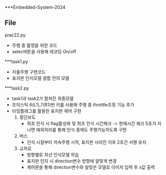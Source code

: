 ***Embedded-System-2024

File 
---
prac22.py 
* 주행 중 촬영을 위한 코드
* selec버튼을 사용해 레코딩 On/off

***task1.py
 - 자율주행 구현코드
 - 표지판 인지모델 결합 전의 모델

***task2.py
 - task1과 task2가 합쳐진 최종모델
 - 조이스틱 6(L1),7(R1)번 키를 사용해 주행 중 throttle조정 기능 추가
 - 타임플래그를 활용한 표지판 제어 구현
   1. 횡단보도
       - 최초 인식 시 flag활성화 및 최초 인식 시간체크 ->  현재시간 체크 5초가 지나면 예외처리를 통해 인식 중에도 주행가능하도록 구현
   3. 버스
       - 인식 시점부터 저속주행 시작, 표지판 사라진 이후 2초간 서행 유지
   5. 교차로
       - 방향별로 차선 인식모델 학습
       - 표지판 인지 시 direction변수 방향에 알맞게  변경
       - 제어문을 통해 direction변수와 알맞은 모델로 이미지 입력 후 x값 출력
      
       
